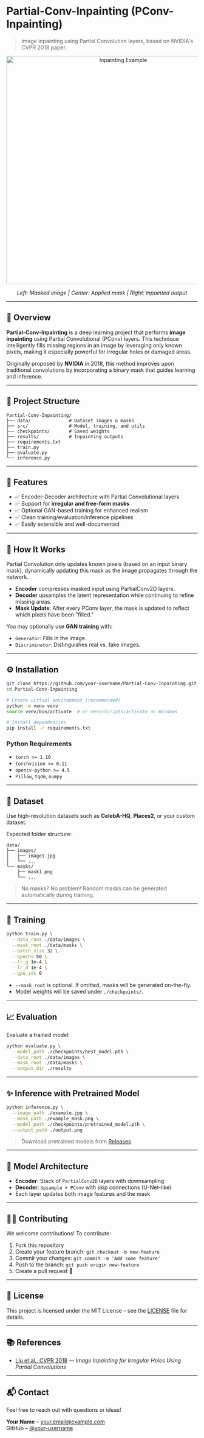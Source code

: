 
# Partial-Conv-Inpainting (PConv-Inpainting)

> Image inpainting using Partial Convolution layers, based on NVIDIA's CVPR 2018 paper.

<div align="center">
  <img src="assets/example_inpainting.png" alt="Inpainting Example" width="600"/>
  <p><em>Left: Masked image | Center: Applied mask | Right: Inpainted output</em></p>
</div>

---

## 📌 Overview

**Partial-Conv-Inpainting** is a deep learning project that performs **image inpainting** using Partial Convolutional (PConv) layers. This technique intelligently fills missing regions in an image by leveraging only known pixels, making it especially powerful for irregular holes or damaged areas.

Originally proposed by **NVIDIA** in 2018, this method improves upon traditional convolutions by incorporating a binary mask that guides learning and inference.

---

## 📂 Project Structure

```
Partial-Conv-Inpainting/
├── data/              # Dataset images & masks
├── src/               # Model, training, and utils
├── checkpoints/       # Saved weights
├── results/           # Inpainting outputs
├── requirements.txt
├── train.py
├── evaluate.py
└── inference.py
```

---

## 🚀 Features

- ✅ Encoder-Decoder architecture with Partial Convolutional layers  
- ✅ Support for **irregular and free-form masks**  
- ✅ Optional GAN-based training for enhanced realism  
- ✅ Clean training/evaluation/inference pipelines  
- ✅ Easily extensible and well-documented  

---

## 🧠 How It Works

Partial Convolution only updates known pixels (based on an input binary mask), dynamically updating this mask as the image propagates through the network.

- **Encoder** compresses masked input using PartialConv2D layers.  
- **Decoder** upsamples the latent representation while continuing to refine missing areas.  
- **Mask Update**: After every PConv layer, the mask is updated to reflect which pixels have been "filled."

You may optionally use **GAN training** with:
- `Generator`: Fills in the image.
- `Discriminator`: Distinguishes real vs. fake images.

---

## ⚙️ Installation

```bash
git clone https://github.com/your-username/Partial-Conv-Inpainting.git
cd Partial-Conv-Inpainting

# Create virtual environment (recommended)
python -m venv venv
source venv/bin/activate  # or venv\Scripts\activate on Windows

# Install dependencies
pip install -r requirements.txt
```

### Python Requirements

- `torch >= 1.10`
- `torchvision >= 0.11`
- `opencv-python >= 4.5`
- `Pillow`, `tqdm`, `numpy`

---

## 📁 Dataset

Use high-resolution datasets such as **CelebA-HQ**, **Places2**, or your custom dataset.

Expected folder structure:

```
data/
├── images/
│   ├── image1.jpg
│   └── ...
└── masks/
    ├── mask1.png
    └── ...
```

> No masks? No problem! Random masks can be generated automatically during training.

---

## 🔧 Training

```bash
python train.py \
  --data_root ./data/images \
  --mask_root ./data/masks \
  --batch_size 32 \
  --epochs 50 \
  --lr_g 1e-4 \
  --lr_d 1e-4 \
  --gpu_ids 0
```

- `--mask_root` is optional. If omitted, masks will be generated on-the-fly.
- Model weights will be saved under `./checkpoints/`.

---

## 📈 Evaluation

Evaluate a trained model:

```bash
python evaluate.py \
  --model_path ./checkpoints/best_model.pth \
  --data_root ./data/images \
  --mask_root ./data/masks \
  --output_dir ./results
```

---

## ✨ Inference with Pretrained Model

```bash
python inference.py \
  --image_path ./example.jpg \
  --mask_path ./example_mask.png \
  --model_path ./checkpoints/pretrained_model.pth \
  --output_path ./output.png
```

> Download pretrained models from [Releases](https://github.com/your-username/Partial-Conv-Inpainting/releases)

---

## 🧱 Model Architecture

- **Encoder**: Stack of `PartialConv2D` layers with downsampling
- **Decoder**: `Upsample + PConv` with skip connections (U-Net-like)
- Each layer updates both image features and the mask

---

## 🧑‍💻 Contributing

We welcome contributions! To contribute:

1. Fork this repository
2. Create your feature branch: `git checkout -b new-feature`
3. Commit your changes: `git commit -m 'Add some feature'`
4. Push to the branch: `git push origin new-feature`
5. Create a pull request 🚀

---

## 📄 License

This project is licensed under the MIT License – see the [LICENSE](LICENSE) file for details.

---

## 📚 References

- [Liu et al., CVPR 2018](https://arxiv.org/abs/1804.07723) — *Image Inpainting for Irregular Holes Using Partial Convolutions*

---

## 📬 Contact

Feel free to reach out with questions or ideas!

**Your Name** – [your.email@example.com](mailto:your.email@example.com)  
GitHub – [@your-username](https://github.com/your-username)
